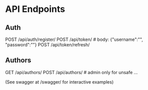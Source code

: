 # API Endpoints

## Auth
POST /api/auth/register/
POST /api/token/      # body: {"username":"", "password":""}
POST /api/token/refresh/

## Authors
GET /api/authors/
POST /api/authors/    # admin only for unsafe
...

(See swagger at /swagger/ for interactive examples)
